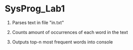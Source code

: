 # SysProg_Lab1

1) Parses text in file "in.txt"

2) Counts amount of occurrences of each word in the text

3) Outputs top-n most frequent words into console
